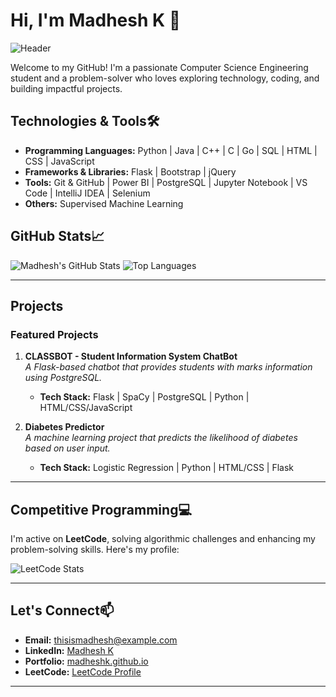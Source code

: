 # Hi, I'm Madhesh K 👋

![Header](https://img.shields.io/badge/Hello%20World%20🌏-I'm%20Madhesh%20K-blue)

Welcome to my GitHub! I'm a passionate Computer Science Engineering student and a problem-solver who loves exploring technology, coding, and building impactful projects.

## Technologies & Tools🛠️

- **Programming Languages:** Python | Java | C++ | C | Go | SQL | HTML | CSS | JavaScript
- **Frameworks & Libraries:** Flask | Bootstrap | jQuery
- **Tools:** Git & GitHub | Power BI | PostgreSQL | Jupyter Notebook | VS Code | IntelliJ IDEA | Selenium
- **Others:** Supervised Machine Learning

## GitHub Stats📈

![Madhesh's GitHub Stats](https://github-readme-stats.vercel.app/api?username=Madhesh-GitHub&show_icons=true&theme=radical)
![Top Languages](https://github-readme-stats.vercel.app/api/top-langs/?username=Madhesh-GitHub&layout=compact&theme=radical)

---

## Projects

### Featured Projects

1. **CLASSBOT - Student Information System ChatBot**  
   *A Flask-based chatbot that provides students with marks information using PostgreSQL.*  
   - **Tech Stack:** Flask | SpaCy | PostgreSQL | Python | HTML/CSS/JavaScript

2. **Diabetes Predictor**  
   *A machine learning project that predicts the likelihood of diabetes based on user input.*
   - **Tech Stack:** Logistic Regression | Python | HTML/CSS | Flask
      
---

## Competitive Programming💻

I'm active on **LeetCode**, solving algorithmic challenges and enhancing my problem-solving skills. Here's my profile:

![LeetCode Stats](https://leetcard.jacoblin.cool/madheshkannan?theme=dark&font=Gudea&ext=contest)

---

## Let's Connect📫

- **Email:** [thisismadhesh@example.com](mailto:thisismadhesh@example.com)
- **LinkedIn:** [Madhesh K](https://www.linkedin.com/in/its-madhesh/)
- **Portfolio:** [madheshk.github.io](https://madhesh-github.github.io/MyPortfolio/MyPortfolio/)
- **LeetCode:** [LeetCode Profile](https://leetcode.com/madheshkannan)

---
